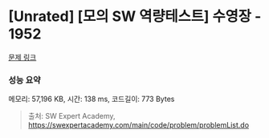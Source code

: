 # [Unrated] [모의 SW 역량테스트] 수영장 - 1952 

[문제 링크](https://swexpertacademy.com/main/code/problem/problemDetail.do?contestProbId=AV5PpFQaAQMDFAUq) 

### 성능 요약

메모리: 57,196 KB, 시간: 138 ms, 코드길이: 773 Bytes



> 출처: SW Expert Academy, https://swexpertacademy.com/main/code/problem/problemList.do